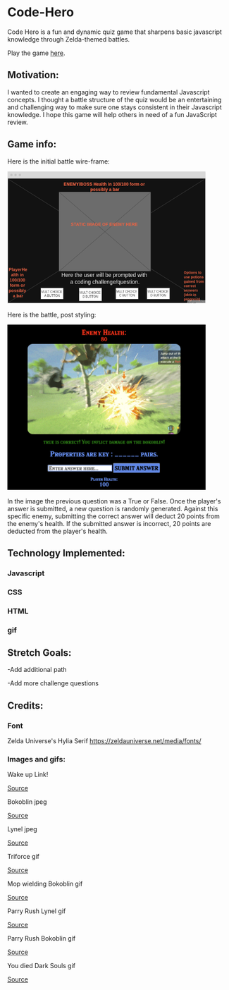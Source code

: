 # Code-Hero

Code Hero is a fun and dynamic quiz game that sharpens basic javascript knowledge through Zelda-themed battles. 

Play the game [here](https://breyshaw.github.io/Code-Hero/).

## Motivation: 
I wanted to create an engaging way to review fundamental Javascript concepts. I thought a battle structure of the quiz would be an entertaining and challenging way to make sure one  stays consistent in their Javascript knowledge. I hope this game will help others in need of a fun JavaScript review.

## Game info:

Here is the initial battle wire-frame:
<p></p>
<img src="./Images/Battle%20Screen%20Wireframe.png" width="450" height="300">


Here is the battle, post styling:
<p></p>
<img src="./Images/currentBattle.png" width="450" height="375">     

In the image the previous question was a True or False.
Once the player's answer is submitted, a new question is randomly generated. Against this specific enemy, submitting the correct answer will deduct 20 points from the enemy's health. If the submitted answer is incorrect, 20 points are deducted from the player's health.


## Technology Implemented:
### Javascript
<p></p>

### CSS

<p></p>

### HTML

<p></p>

### gif

## Stretch Goals:
-Add additional path
<p></p>
-Add more challenge questions
<p></p>

## Credits:

### Font

Zelda Universe's Hylia Serif
https://zeldauniverse.net/media/fonts/

### Images and gifs:
<p></p>
Wake up Link!
<p></p>
    
[Source](https://gfycat.com/sociableaggravatingalligator)

<p></p>
Bokoblin jpeg
<p></p>

[Source](https://oyster.ignimgs.com/mediawiki/apis.ign.com/the-legend-of-zelda-hd/8/88/Bokoblin_pose.jpg)

<p></p>
Lynel jpeg
<p></p>

[Source](https://www.zeldadungeon.net/wiki/images/9/9e/Gold-lynel-artwork.jpg)

<p></p>
Triforce gif
<p></p>

[Source](https://c.tenor.com/S7yo_fqS9GMAAAAM/triforce-ocarina-of-time.gif)

<p></p>
Mop wielding Bokoblin gif
<p></p>

[Source](https://64.media.tumblr.com/8a88c081f5acd1242b4d9e8b792027f8/tumblr_oju8glnAMJ1vy313ho1_500.gifv)

<p></p>
Parry Rush Lynel gif
<p></p>

[Source](https://i.makeagif.com/save/T9JLLu)

<p></p>
Parry Rush Bokoblin gif
<p></p>

[Source](https://64.media.tumblr.com/4f6915cc62d98e7a148f73e4db96cf7c/tumblr_om5t0xlru51tulcmho1_500.gif)

<p></p>
You died Dark Souls gif
<p></p>

[Source](https://i.giphy.com/media/TbONGqAdpTWQW3Hz5V/giphy.webp)
